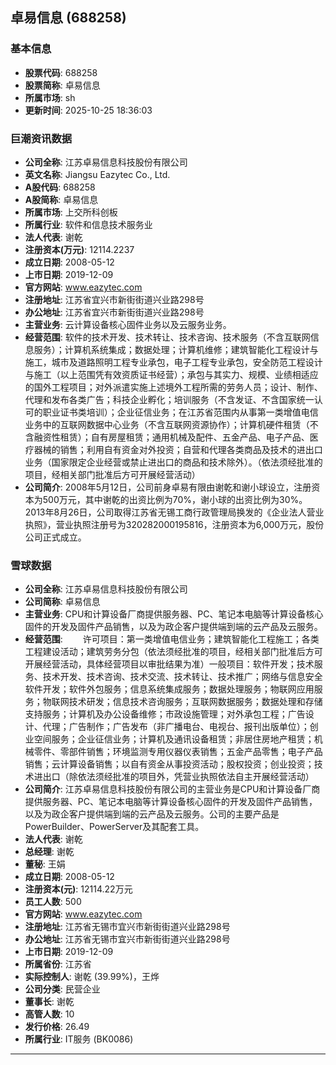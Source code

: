 ## 卓易信息 (688258)

### 基本信息

- **股票代码**: 688258
- **股票简称**: 卓易信息
- **所属市场**: sh
- **更新时间**: 2025-10-25 18:36:03

### 巨潮资讯数据

- **公司全称**: 江苏卓易信息科技股份有限公司
- **英文名称**: Jiangsu Eazytec Co., Ltd.
- **A股代码**: 688258
- **A股简称**: 卓易信息
- **所属市场**: 上交所科创板
- **所属行业**: 软件和信息技术服务业
- **法人代表**: 谢乾
- **注册资本(万元)**: 12114.2237
- **成立日期**: 2008-05-12
- **上市日期**: 2019-12-09
- **官方网站**: www.eazytec.com
- **注册地址**: 江苏省宜兴市新街街道兴业路298号
- **办公地址**: 江苏省宜兴市新街街道兴业路298号
- **主营业务**: 云计算设备核心固件业务以及云服务业务。
- **经营范围**: 软件的技术开发、技术转让、技术咨询、技术服务（不含互联网信息服务）；计算机系统集成；数据处理；计算机维修；建筑智能化工程设计与施工，城市及道路照明工程专业承包，电子工程专业承包，安全防范工程设计与施工（以上范围凭有效资质证书经营）；承包与其实力、规模、业绩相适应的国外工程项目；对外派遣实施上述境外工程所需的劳务人员；设计、制作、代理和发布各类广告；科技企业孵化；培训服务（不含发证、不含国家统一认可的职业证书类培训）；企业征信业务；在江苏省范围内从事第一类增值电信业务中的互联网数据中心业务（不含互联网资源协作）；计算机硬件租赁（不含融资性租赁）；自有房屋租赁；通用机械及配件、五金产品、电子产品、医疗器械的销售；利用自有资金对外投资；自营和代理各类商品及技术的进出口业务（国家限定企业经营或禁止进出口的商品和技术除外）。（依法须经批准的项目，经相关部门批准后方可开展经营活动）
- **公司简介**: 2008年5月12日，公司前身卓易有限由谢乾和谢小球设立，注册资本为500万元，其中谢乾的出资比例为70%，谢小球的出资比例为30%。2013年8月26日，公司取得江苏省无锡工商行政管理局换发的《企业法人营业执照》，营业执照注册号为320282000195816，注册资本为6,000万元，股份公司正式成立。

### 雪球数据

- **公司全称**: 江苏卓易信息科技股份有限公司
- **公司简称**: 卓易信息
- **主营业务**: CPU和计算设备厂商提供服务器、PC、笔记本电脑等计算设备核心固件的开发及固件产品销售，以及为政企客户提供端到端的云产品及云服务。
- **经营范围**: 　　许可项目：第一类增值电信业务；建筑智能化工程施工；各类工程建设活动；建筑劳务分包（依法须经批准的项目，经相关部门批准后方可开展经营活动，具体经营项目以审批结果为准）一般项目：软件开发；技术服务、技术开发、技术咨询、技术交流、技术转让、技术推广；网络与信息安全软件开发；软件外包服务；信息系统集成服务；数据处理服务；物联网应用服务；物联网技术研发；信息技术咨询服务；互联网数据服务；数据处理和存储支持服务；计算机及办公设备维修；市政设施管理；对外承包工程；广告设计、代理；广告制作；广告发布（非广播电台、电视台、报刊出版单位）；创业空间服务；企业征信业务；计算机及通讯设备租赁；非居住房地产租赁；机械零件、零部件销售；环境监测专用仪器仪表销售；五金产品零售；电子产品销售；云计算设备销售；以自有资金从事投资活动；股权投资；创业投资；技术进出口（除依法须经批准的项目外，凭营业执照依法自主开展经营活动）
- **公司简介**: 江苏卓易信息科技股份有限公司的主营业务是CPU和计算设备厂商提供服务器、PC、笔记本电脑等计算设备核心固件的开发及固件产品销售，以及为政企客户提供端到端的云产品及云服务。公司的主要产品是PowerBuilder、PowerServer及其配套工具。
- **法人代表**: 谢乾
- **总经理**: 谢乾
- **董秘**: 王娟
- **成立日期**: 2008-05-12
- **注册资本(元)**: 12114.22万元
- **员工人数**: 500
- **官方网站**: www.eazytec.com
- **注册地址**: 江苏省无锡市宜兴市新街街道兴业路298号
- **办公地址**: 江苏省无锡市宜兴市新街街道兴业路298号
- **上市日期**: 2019-12-09
- **所属省份**: 江苏省
- **实际控制人**: 谢乾 (39.99%)，王烨
- **公司分类**: 民营企业
- **董事长**: 谢乾
- **高管人数**: 10
- **发行价格**: 26.49
- **所属行业**: IT服务 (BK0086)

---